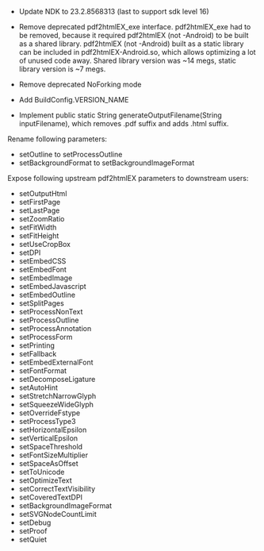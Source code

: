 - Update NDK to 23.2.8568313 (last to support sdk level 16)

- Remove deprecated pdf2htmlEX_exe interface.
pdf2htmlEX_exe had to be removed, because it required pdf2htmlEX (not -Android) to be built as a shared library.
pdf2htmlEX (not -Android) built as a static library can be included in pdf2htmlEX-Android.so, which allows optimizing a lot of unused code away.
Shared library version was ~14 megs, static library version is ~7 megs.

- Remove deprecated NoForking mode
- Add BuildConfig.VERSION_NAME

- Implement public static String generateOutputFilename(String inputFilename), which removes .pdf suffix and adds .html suffix.

Rename following parameters:
- setOutline to setProcessOutline
- setBackgroundFormat to setBackgroundImageFormat

Expose following upstream pdf2htmlEX parameters to downstream users:
- setOutputHtml
- setFirstPage
- setLastPage
- setZoomRatio
- setFitWidth
- setFitHeight
- setUseCropBox
- setDPI
- setEmbedCSS
- setEmbedFont
- setEmbedImage
- setEmbedJavascript
- setEmbedOutline
- setSplitPages
- setProcessNonText
- setProcessOutline
- setProcessAnnotation
- setProcessForm
- setPrinting
- setFallback
- setEmbedExternalFont
- setFontFormat
- setDecomposeLigature
- setAutoHint
- setStretchNarrowGlyph
- setSqueezeWideGlyph
- setOverrideFstype
- setProcessType3
- setHorizontalEpsilon
- setVerticalEpsilon
- setSpaceThreshold
- setFontSizeMultiplier
- setSpaceAsOffset
- setToUnicode
- setOptimizeText
- setCorrectTextVisibility
- setCoveredTextDPI
- setBackgroundImageFormat
- setSVGNodeCountLimit
- setDebug
- setProof
- setQuiet
